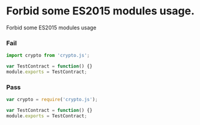 # Forbid some ES2015 modules usage.

Forbid some ES2015 modules usage

### Fail

```js
import crypto from 'crypto.js';

var TestContract = function() {}
module.exports = TestContract;
```

### Pass

```js
var crypto = require('crypto.js');

var TestContract = function() {}
module.exports = TestContract;
```